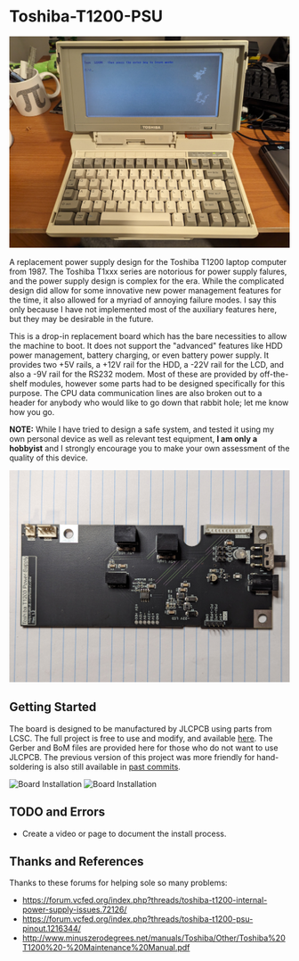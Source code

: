 # Toshiba-T1200-PSU

![Working System](Images/working_system.jpg "Working System")

A replacement power supply design for the Toshiba T1200 laptop computer from 1987. The Toshiba T1xxx series are notorious for power supply falures, and the power supply design is complex for the era. While the complicated design did allow for some innovative new power management features for the time, it also allowed for a myriad of annoying failure modes. I say this only because I have not implemented most of the auxiliary features here, but they may be desirable in the future.<br />
  
This is a drop-in replacement board which has the bare necessities to allow the machine to boot. It does not support the "advanced" features like HDD power management, battery charging, or even battery power supply. It provides two +5V rails, a +12V rail for the HDD, a -22V rail for the LCD, and also a -9V rail for the RS232 modem. Most of these are provided by off-the-shelf modules, however some parts had to be designed specifically for this purpose. The CPU data communication lines are also broken out to a header for anybody who would like to go down that rabbit hole; let me know how you go.
  
**NOTE:** While I have tried to design a safe system, and tested it using my own personal device as well as relevant test equipment, **I am only a hobbyist** and I strongly encourage you to make your own assessment of the quality of this device.

![PCB](Images/bare_pcb.jpg "PCB")

## Getting Started
The board is designed to be manufactured by JLCPCB using parts from LCSC. The full project is free to use and modify, and available [here](https://u.easyeda.com/account/user/projects/index/detail?project=e963d9b79b744f49a62b479c1a4d28c8&listType=all). The Gerber and BoM files are provided here for those who do not want to use JLCPCB. The previous version of this project was more friendly for hand-soldering is also still available in [past commits](https://github.com/BasicCode/Toshiba-T1200-PSU/commit/b5f09ac5c124c712909910e9a37de9bca65d9860).

![Board Installation](Images/board_installed_1.jpg "Board Installation")
![Board Installation](Images/board_installed_2.jpg "Board Installation")

## TODO and Errors
* Create a video or page to document the install process.

## Thanks and References
Thanks to these forums for helping sole so many problems:
* https://forum.vcfed.org/index.php?threads/toshiba-t1200-internal-power-supply-issues.72126/
* https://forum.vcfed.org/index.php?threads/toshiba-t1200-psu-pinout.1216344/
* http://www.minuszerodegrees.net/manuals/Toshiba/Other/Toshiba%20T1200%20-%20Maintenance%20Manual.pdf